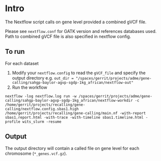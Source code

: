 # Intro

The Nextflow script calls on gene level provided a combined gVCF file.

Please see `nextflow.conf` for GATK version and references databases used. Path to combined gVCF file is also specified in nextflow config.


## To run

For each dataset
1) Modify your `nextflow.config` to read the `gVCF_file` and specify the output directory e.g. `out_dir = "/spaces/gerrit/projects/adme/gene-calling/sahgp-baylor-agvp-sgdp-1kg_african/nextflow-out"`
2) Run the workflow
```
nextflow -log nextflow.log run -w /spaces/gerrit/projects/adme/gene-calling/sahgp-baylor-agvp-sgdp-1kg_african/nextflow-workdir -c /home/gerrit/projects/recalling/gene-calling/nextflow.config.sbas1.high /home/gerrit/projects/recalling/gene-calling/main.nf -with-report sbas1.report.html -with-trace -with-timeline sbas1.timeline.html -profile wits_slurm -resume
```

## Output

The output directory will contain a called file on gene level for each chromosome (`*_genes.vcf.gz`).

